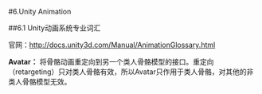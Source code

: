 #6.Unity Animation

##6.1 Unity动画系统专业词汇

官网：http://docs.unity3d.com/Manual/AnimationGlossary.html

**Avatar：**  将骨骼动画重定向到另一个类人骨骼模型的接口。重定向（retargeting）只对类人骨骼有效，所以Avatar只作用于类人骨骼，对其他的非类人骨骼模型无效。
